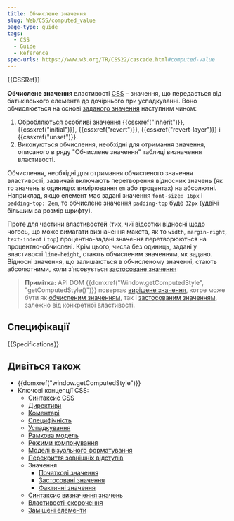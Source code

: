 ```yaml
---
title: Обчислене значення
slug: Web/CSS/computed_value
page-type: guide
tags:
  - CSS
  - Guide
  - Reference
spec-urls: https://www.w3.org/TR/CSS22/cascade.html#computed-value
---
```


{{CSSRef}}

**Обчислене значення** властивості [CSS](/uk/docs/Web/CSS) – значення, що передається від батьківського елемента до дочірнього при успадкуванні. Воно обчислюється на основі [заданого значення](/uk/docs/Web/CSS/specified_value) наступним чином:

1. Обробляються особливі значення {{cssxref("inherit")}}, {{cssxref("initial")}}, {{cssxref("revert")}}, {{cssxref("revert-layer")}} і {{cssxref("unset")}}.
2. Виконуються обчислення, необхідні для отримання значення, описаного в ряду "Обчислене значення" таблиці визначення властивості.

Обчислення, необхідні для отримання обчисленого значення властивості, зазвичай включають перетворення відносних значень (як то значень в одиницях вимірювання `em` або процентах) на абсолютні. Наприклад, якщо елемент має задані значення `font-size: 16px` і `padding-top: 2em`, то обчислене значення `padding-top` буде `32px` (удвічі більшим за розмір шрифту).

Проте для частини властивостей (тих, чиї відсотки відносні щодо чогось, що може вимагати визначення макета, як то `width`, `margin-right`, `text-indent` і `top`) процентно-задані значення перетворюються на процентно-обчислені. Крім цього, числа без одиниць, задані у властивості `line-height`, стають обчисленим значенням, як задано. Відносні значення, що залишаються в обчисленому значенні, стають абсолютними, коли з'ясовується [застосоване значення](/uk/docs/Web/CSS/used_value)

> **Примітка:** API DOM {{domxref("Window.getComputedStyle", "getComputedStyle()")}} повертає [вирішене значення](/uk/docs/Web/CSS/resolved_value), котре може бути як [обчисленим значенням](/uk/docs/Web/CSS/computed_value), так і [застосованим значенням](/uk/docs/Web/CSS/used_value), залежно від конкретної властивості.

## Специфікації

{{Specifications}}

## Дивіться також

- {{domxref("window.getComputedStyle")}}
- Ключові концепції CSS:
  - [Синтаксис CSS](/uk/docs/Web/CSS/Syntax)
  - [Директиви](/uk/docs/Web/CSS/At-rule)
  - [Коментарі](/uk/docs/Web/CSS/Comments)
  - [Специфічність](/uk/docs/Web/CSS/Specificity)
  - [Успадкування](/uk/docs/Web/CSS/inheritance)
  - [Рамкова модель](/uk/docs/Web/CSS/CSS_Box_Model/Introduction_to_the_CSS_box_model)
  - [Режими компонування](/uk/docs/Web/CSS/Layout_mode)
  - [Моделі візуального форматування](/uk/docs/Web/CSS/Visual_formatting_model)
  - [Перекриття зовнішніх відступів](/uk/docs/Web/CSS/CSS_Box_Model/Mastering_margin_collapsing)
  - Значення
    - [Початкові значення](/uk/docs/Web/CSS/initial_value)
    - [Застосовані значення](/uk/docs/Web/CSS/used_value)
    - [Фактичні значення](/uk/docs/Web/CSS/actual_value)
  - [Синтаксис визначення значень](/uk/docs/Web/CSS/Value_definition_syntax)
  - [Властивості-скорочення](/uk/docs/Web/CSS/Shorthand_properties)
  - [Заміщені елементи](/uk/docs/Web/CSS/Replaced_element)
